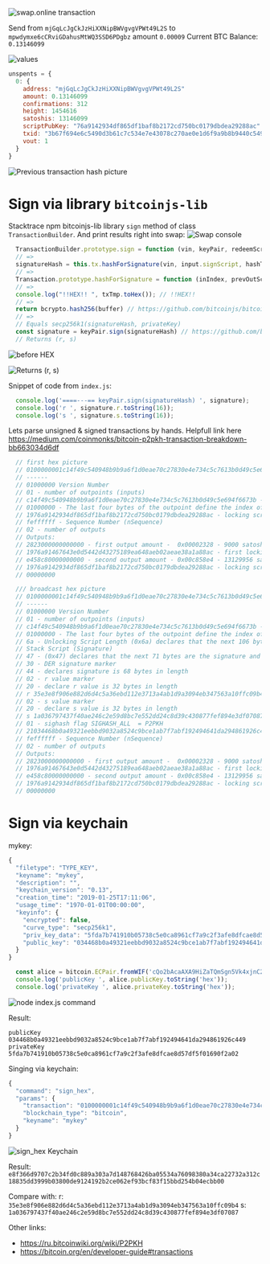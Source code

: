  
![swap.online transaction](https://raw.githubusercontent.com/cypherpunk99/bitcoinTx/master/swapStart.png)

Send from `mjGqLcJgCkJzHiXXNipBWVgvgVPWt49L2S` to `mpwdymxe6cCRviGDahusMtWQ3SSD6PDgbz` amount `0.00009`
Current BTC Balance: `0.13146099`

![values](https://raw.githubusercontent.com/cypherpunk99/bitcoinTx/master/values.png)

```javascript
unspents = {
  0: {
    address: "mjGqLcJgCkJzHiXXNipBWVgvgVPWt49L2S"
    amount: 0.13146099
    confirmations: 312
    height: 1454616
    satoshis: 13146099
    scriptPubKey: "76a9142934df865df1baf8b2172cd750bc0179dbdea29288ac" // or locking script for mjGqLcJgCkJzHiXXNipBWVgvgVPWt49L2S
    txid: "3b67f694e6c5490d3b61c7c534e7e43078c270ae0e1d6f9a9b8b9440c5494fc1" // previous transaction hash 
    vout: 1
  }
}
```

![Previous transaction hash picture](https://raw.githubusercontent.com/cypherpunk99/bitcoinTx/master/prevTransactionHash.png)


# Sign via library `bitcoinjs-lib`

Stacktrace npm bitcoinjs-lib library `sign` method of class `TransactionBuilder`. And print results right into swap:
![Swap console](https://raw.githubusercontent.com/cypherpunk99/bitcoinTx/master/console.png)


```javascript
  TransactionBuilder.prototype.sign = function (vin, keyPair, redeemScript, hashType, witnessValue, witnessScript) { // https://github.com/bitcoinjs/bitcoinjs-lib/blob/46c1991efacbe97b3d846fcd2763b5a23b3308d5/src/transaction_builder.js#L642
  // =>
  signatureHash = this.tx.hashForSignature(vin, input.signScript, hashType) // https://github.com/bitcoinjs/bitcoinjs-lib/blob/46c1991efacbe97b3d846fcd2763b5a23b3308d5/src/transaction_builder.js#L682
  // =>
  Transaction.prototype.hashForSignature = function (inIndex, prevOutScript, hashType) { // https://github.com/bitcoinjs/bitcoinjs-lib/blob/46c1991efacbe97b3d846fcd2763b5a23b3308d5/src/transaction.js#L254
  // => 
  console.log("!!HEX!! ", txTmp.toHex()); // !!HEX!!
  // => 
  return bcrypto.hash256(buffer) // https://github.com/bitcoinjs/bitcoinjs-lib/blob/46c1991efacbe97b3d846fcd2763b5a23b3308d5/src/transaction.js#L316
  // =>
  // Equals secp256k1(signatureHash, privateKey)
  const signature = keyPair.sign(signatureHash) // https://github.com/bitcoinjs/bitcoinjs-lib/blob/46c1991efacbe97b3d846fcd2763b5a23b3308d5/src/transaction_builder.js#L695
  // Returns (r, s)  
```
![before HEX](https://raw.githubusercontent.com/cypherpunk99/bitcoinTx/master/beforeHex.png)

![Returns (r, s)](https://raw.githubusercontent.com/cypherpunk99/bitcoinTx/master/rsSegp.png)



Snippet of code from `index.js`:

```javascript
  console.log('====---== keyPair.sign(signatureHash) ', signature);
  console.log('r ', signature.r.toString(16));
  console.log('s ', signature.s.toString(16));
```

Lets parse unsigned & signed transactions by hands. Helpfull link here
https://medium.com/coinmonks/bitcoin-p2pkh-transaction-breakdown-bb663034d6df

```javascript
  // first hex picture
  // 0100000001c14f49c540948b9b9a6f1d0eae70c27830e4e734c5c7613b0d49c5e694f6673b010000001976a9142934df865df1baf8b2172cd750bc0179dbdea29288acfeffffff0228230000000000001976a91467643e0d5442d43275189ea648aeb02aeae38a1a88ace458c800000000001976a9142934df865df1baf8b2172cd750bc0179dbdea29288ac00000000
  // ------
  // 01000000 Version Number
  // 01 - number of outpoints (inputs)
  // c14f49c540948b9b9a6f1d0eae70c27830e4e734c5c7613b0d49c5e694f6673b - previous transaction hash in little endian format.
  // 01000000 - The last four bytes of the outpoint define the index of which UTXO of the previous transaction is being consumed.
  // 1976a9142934df865df1baf8b2172cd750bc0179dbdea29288ac - locking script for mjGqLcJgCkJzHiXXNipBWVgvgVPWt49L2S
  // feffffff - Sequence Number (nSequence)
  // 02 - number of outputs
  // Outputs:
  // 2823000000000000 - first output amount -  0x00002328 - 9000 satoshi
  // 1976a91467643e0d5442d43275189ea648aeb02aeae38a1a88ac - first locking script
  // e458c80000000000 - second output amount - 0x00c858e4 - 13129956 satoshi
  // 1976a9142934df865df1baf8b2172cd750bc0179dbdea29288ac - locking script or scriptPubKey for mjGqLcJgCkJzHiXXNipBWVgvgVPWt49L2S
  // 00000000

  /// broadcast hex picture 
  // 0100000001c14f49c540948b9b9a6f1d0eae70c27830e4e734c5c7613b0d49c5e694f6673b010000006a473044022035e3e8f906e882d6d4c5a36ebd112e3713a4ab1d9a3094eb347563a10ffc09b402201a036797437f40ae246c2e59d8bc7e552dd24c8d39c430877fef894e3df070870121034468b0a49321eebbd9032a8524c9bce1ab7f7abf192494641da294861926c449feffffff0228230000000000001976a91467643e0d5442d43275189ea648aeb02aeae38a1a88ace458c800000000001976a9142934df865df1baf8b2172cd750bc0179dbdea29288ac00000000
  // ------
  // 01000000 Version Number   
  // 01 - number of outpoints (inputs)
  // c14f49c540948b9b9a6f1d0eae70c27830e4e734c5c7613b0d49c5e694f6673b - 3b67f694e6c5490d3b61c7c534e7e43078c270ae0e1d6f9a9b8b9440c5494fc1 - previous transaction hash 
  // 01000000 - The last four bytes of the outpoint define the index of which UTXO of the previous transaction is being consumed.
  // 6a - Unlocking Script Length (0x6a) declares that the next 106 bytes are pushed to the stack 
  // Stack Script (Signature)
  // 47 - (0x47) declares that the next 71 bytes are the signature and sighash
  // 30 - DER signature marker
  // 44 - declares signature is 68 bytes in length
  // 02 - r value marker
  // 20 - declare r value is 32 bytes in length
  // r 35e3e8f906e882d6d4c5a36ebd112e3713a4ab1d9a3094eb347563a10ffc09b4  --------> NEW
  // 02 - s value marker
  // 20 - declare s value is 32 bytes in length
  // s 1a036797437f40ae246c2e59d8bc7e552dd24c8d39c430877fef894e3df07087  --------> NEW
  // 01 - sighash flag SIGHASH_ALL  = P2PKH
  // 21034468b0a49321eebbd9032a8524c9bce1ab7f7abf192494641da294861926c449 - Redeem Script --------> NEW
  // feffffff - Sequence Number (nSequence)
  // 02 - number of outputs
  // Outputs:
  // 2823000000000000 - first output amount -  0x00002328 - 9000 satoshi
  // 1976a91467643e0d5442d43275189ea648aeb02aeae38a1a88ac - first locking script
  // e458c80000000000 - second output amount - 0x00c858e4 - 13129956 satoshi
  // 1976a9142934df865df1baf8b2172cd750bc0179dbdea29288ac - locking script for mjGqLcJgCkJzHiXXNipBWVgvgVPWt49L2S
  // 00000000

```

# Sign via keychain

mykey:
```javascript
{
  "filetype": "TYPE_KEY",
  "keyname": "mykey",
  "description": "",
  "keychain_version": "0.13",
  "creation_time": "2019-01-25T17:11:06",
  "usage_time": "1970-01-01T00:00:00",
  "keyinfo": {
    "encrypted": false,
    "curve_type": "secp256k1",
    "priv_key_data": "5fda7b741910b05738c5e0ca8961cf7a9c2f3afe8dfcae8d57df5f01690f2a02",
    "public_key": "034468b0a49321eebbd9032a8524c9bce1ab7f7abf192494641da294861926c449"
  }
}
```

```javascript
  const alice = bitcoin.ECPair.fromWIF('cQo2bAcaAXA9HiZaTQmSgn5Vk4xjnC2xRzSnNcXHT4JnetMCsiJ6', bitcoin.networks.testnet)
  console.log('publicKey ', alice.publicKey.toString('hex'));
  console.log('privateKey ', alice.privateKey.toString('hex'));
```



![node index.js command](https://raw.githubusercontent.com/cypherpunk99/bitcoinTx/master/nodeIndex.png)


Result:

```
publicKey  034468b0a49321eebbd9032a8524c9bce1ab7f7abf192494641da294861926c449
privateKey  5fda7b741910b05738c5e0ca8961cf7a9c2f3afe8dfcae8d57df5f01690f2a02
```

Singing via keychain:

```javascript
{
  "command": "sign_hex",
  "params": {
    "transaction": "0100000001c14f49c540948b9b9a6f1d0eae70c27830e4e734c5c7613b0d49c5e694f6673b010000001976a9142934df865df1baf8b2172cd750bc0179dbdea29288acfeffffff0228230000000000001976a91467643e0d5442d43275189ea648aeb02aeae38a1a88ace458c800000000001976a9142934df865df1baf8b2172cd750bc0179dbdea29288ac00000000",
    "blockchain_type": "bitcoin",
    "keyname": "mykey"
  }
}
```

![sign_hex Keychain](https://raw.githubusercontent.com/cypherpunk99/bitcoinTx/master/signHexKeychain.png)



Result: `e8f366d9707c2b34fd0c889a303a7d148768426ba05534a76098380a34ca22732a312c18835dd3999b03800de9124192b2ce062ef93bcf83f15bbd254b04ecbb00`

Compare with:
r: `35e3e8f906e882d6d4c5a36ebd112e3713a4ab1d9a3094eb347563a10ffc09b4`
s: `1a036797437f40ae246c2e59d8bc7e552dd24c8d39c430877fef894e3df07087`
 

Other links:
 - https://ru.bitcoinwiki.org/wiki/P2PKH
 - https://bitcoin.org/en/developer-guide#transactions
